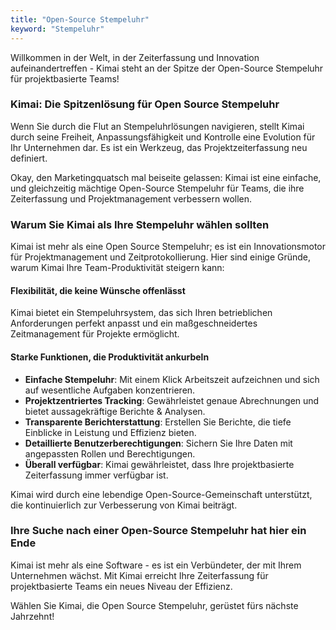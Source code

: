 ```yaml
---
title: "Open-Source Stempeluhr"
keyword: "Stempeluhr"
---
```


Willkommen in der Welt, in der Zeiterfassung und Innovation aufeinandertreffen - Kimai steht an der Spitze der Open-Source Stempeluhr für projektbasierte Teams!

### Kimai: Die Spitzenlösung für Open Source Stempeluhr

Wenn Sie durch die Flut an Stempeluhrlösungen navigieren, stellt Kimai durch seine Freiheit, Anpassungsfähigkeit und Kontrolle eine Evolution für Ihr Unternehmen dar. 
Es ist ein Werkzeug, das Projektzeiterfassung neu definiert.

Okay, den Marketingquatsch mal beiseite gelassen: 
Kimai ist eine einfache, und gleichzeitig mächtige Open-Source Stempeluhr für Teams, die ihre Zeiterfassung und Projektmanagement verbessern wollen.

### Warum Sie Kimai als Ihre Stempeluhr wählen sollten

Kimai ist mehr als eine Open Source Stempeluhr; es ist ein Innovationsmotor für Projektmanagement und Zeitprotokollierung. 
Hier sind einige Gründe, warum Kimai Ihre Team-Produktivität steigern kann:

#### Flexibilität, die keine Wünsche offenlässt

Kimai bietet ein Stempeluhrsystem, das sich Ihren betrieblichen Anforderungen perfekt anpasst und ein maßgeschneidertes Zeitmanagement für Projekte ermöglicht.

#### Starke Funktionen, die Produktivität ankurbeln

- **Einfache Stempeluhr**: Mit einem Klick Arbeitszeit aufzeichnen und sich auf wesentliche Aufgaben konzentrieren.
- **Projektzentriertes Tracking**: Gewährleistet genaue Abrechnungen und bietet aussagekräftige Berichte & Analysen.
- **Transparente Berichterstattung**: Erstellen Sie Berichte, die tiefe Einblicke in Leistung und Effizienz bieten.
- **Detaillierte Benutzerberechtigungen**: Sichern Sie Ihre Daten mit angepassten Rollen und Berechtigungen.
- **Überall verfügbar**: Kimai gewährleistet, dass Ihre projektbasierte Zeiterfassung immer verfügbar ist.

Kimai wird durch eine lebendige Open-Source-Gemeinschaft unterstützt, die kontinuierlich zur Verbesserung von Kimai beiträgt.

### Ihre Suche nach einer Open-Source Stempeluhr hat hier ein Ende

Kimai ist mehr als eine Software - es ist ein Verbündeter, der mit Ihrem Unternehmen wächst. 
Mit Kimai erreicht Ihre Zeiterfassung für projektbasierte Teams ein neues Niveau der Effizienz.

Wählen Sie Kimai, die Open Source Stempeluhr, gerüstet fürs nächste Jahrzehnt!
